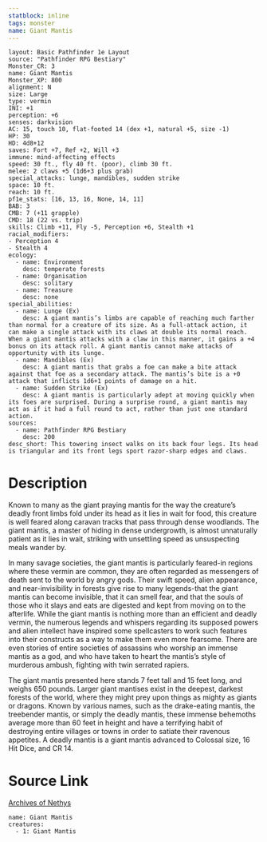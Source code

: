 ```yaml
---
statblock: inline
tags: monster
name: Giant Mantis
---
```

```statblock
layout: Basic Pathfinder 1e Layout
source: "Pathfinder RPG Bestiary"
Monster_CR: 3
name: Giant Mantis
Monster_XP: 800
alignment: N
size: Large
type: vermin
INI: +1
perception: +6
senses: darkvision
AC: 15, touch 10, flat-footed 14 (dex +1, natural +5, size -1)
HP: 30
HD: 4d8+12
saves: Fort +7, Ref +2, Will +3
immune: mind-affecting effects
speed: 30 ft., fly 40 ft. (poor), climb 30 ft.
melee: 2 claws +5 (1d6+3 plus grab)
special_attacks: lunge, mandibles, sudden strike
space: 10 ft.
reach: 10 ft.
pf1e_stats: [16, 13, 16, None, 14, 11]
BAB: 3
CMB: 7 (+11 grapple)
CMD: 18 (22 vs. trip)
skills: Climb +11, Fly -5, Perception +6, Stealth +1
racial_modifiers:
- Perception 4
- Stealth 4
ecology:
  - name: Environment
    desc: temperate forests
  - name: Organisation
    desc: solitary
  - name: Treasure
    desc: none
special_abilities:
  - name: Lunge (Ex)
    desc: A giant mantis’s limbs are capable of reaching much farther than normal for a creature of its size. As a full-attack action, it can make a single attack with its claws at double its normal reach. When a giant mantis attacks with a claw in this manner, it gains a +4 bonus on its attack roll. A giant mantis cannot make attacks of opportunity with its lunge.
  - name: Mandibles (Ex)
    desc: A giant mantis that grabs a foe can make a bite attack against that foe as a secondary attack. The mantis’s bite is a +0 attack that inflicts 1d6+1 points of damage on a hit.
  - name: Sudden Strike (Ex)
    desc: A giant mantis is particularly adept at moving quickly when its foes are surprised. During a surprise round, a giant mantis may act as if it had a full round to act, rather than just one standard action.
sources:
  - name: Pathfinder RPG Bestiary
    desc: 200
desc_short: This towering insect walks on its back four legs. Its head is triangular and its front legs sport razor-sharp edges and claws.
```
# Description
Known to many as the giant praying mantis for the way the creature’s deadly front limbs fold under its head as it lies in wait for food, this creature is well feared along caravan tracks that pass through dense woodlands. The giant mantis, a master of hiding in dense undergrowth, is almost unnaturally patient as it lies in wait, striking with unsettling speed as unsuspecting meals wander by.

In many savage societies, the giant mantis is particularly feared-in regions where these vermin are common, they are often regarded as messengers of death sent to the world by angry gods. Their swift speed, alien appearance, and near-invisibility in forests give rise to many legends-that the giant mantis can become invisible, that it can smell fear, and that the souls of those who it slays and eats are digested and kept from moving on to the afterlife. While the giant mantis is nothing more than an efficient and deadly vermin, the numerous legends and whispers regarding its supposed powers and alien intellect have inspired some spellcasters to work such features into their constructs as a way to make them even more fearsome. There are even stories of entire societies of assassins who worship an immense mantis as a god, and who have taken to heart the mantis’s style of murderous ambush, fighting with twin serrated rapiers.

The giant mantis presented here stands 7 feet tall and 15 feet long, and weighs 650 pounds. Larger giant mantises exist in the deepest, darkest forests of the world, where they might prey upon things as mighty as giants or dragons. Known by various names, such as the drake-eating mantis, the treebender mantis, or simply the deadly mantis, these immense behemoths average more than 60 feet in height and have a terrifying habit of destroying entire villages or towns in order to satiate their ravenous appetites. A deadly mantis is a giant mantis advanced to Colossal size, 16 Hit Dice, and CR 14.
# Source Link
[Archives of Nethys](https://aonprd.com/MonsterDisplay.aspx?ItemName=Giant%20Mantis)
```encounter-table
name: Giant Mantis
creatures:
  - 1: Giant Mantis
```
